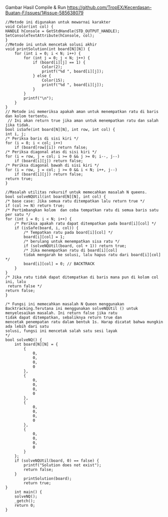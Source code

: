 Gambar Hasil Compile & Run
https://github.com/TropEX/Kecerdasan-Buatan-F/issues/1#issue-585638079
    
    //Metode ini digunakan untuk mewarnai karakter
    void Color(int col) {  
    HANDLE hConsole = GetStdHandle(STD_OUTPUT_HANDLE);  
    SetConsoleTextAttribute(hConsole, col);  
    }  
    //Metode ini untuk mencetak solusi akhir  
    void printSolution(int board[N][N]) {  
        for (int i = 0; i < N; i++) {  
            for (int j = 0; j < N; j++) {  
                if (board[i][j] == 1) {  
                    Color(2);  
                    printf("%d ", board[i][j]);  
                } else {  
                    Color(15);  
                    printf("%d ", board[i][j]);  
                }  
            }  
            printf("\n");  
        }  
    }  
    // Metode ini memeriksa apakah aman untuk menempatkan ratu di baris dan kolom tertentu.
     // Ini akan return true jika aman untuk menempatkan ratu dan salah jika tidak.
    bool isSafe(int board[N][N], int row, int col) {  
    int i, j;  
    /* Periksa baris di sisi kiri */  
    for (i = 0; i < col; i++)  
        if (board[row][i]) return false;  
    /* Periksa diagonal atas di sisi kiri */  
    for (i = row, j = col; i >= 0 && j >= 0; i--, j--)  
        if (board[i][j]) return false;  
    /* Periksa diagonal bawah di sisi kiri */  
    for (i = row, j = col; j >= 0 && i < N; i++, j--)  
        if (board[i][j]) return false;  
    return true;  
    }  

    //Masalah utilitas rekursif untuk memecahkan masalah N queens.
    bool solveNQUtil(int board[N][N], int col) {  
    /* base case: Jika semua ratu ditempatkan lalu return true */  
    if (col >= N) return true;  
    /* Pertimbangkan kolom  dan coba tempatkan ratu di semua baris satu per satu */  
    for (int i = 0; i < N; i++) {  
        /* Periksa apakah ratu dapat ditempatkan pada board[i][col] */  
        if (isSafe(board, i, col)) {  
            /* Tempatkan ratu pada board[i][col] */  
            board[i][col] = 1;  
            /* berulang untuk menempatkan sisa ratu */  
            if (solveNQUtil(board, col + 1)) return true;  
            /* Jika menempatkan ratu di board[i][col] 
            tidak mengarah ke solusi, lalu hapus ratu dari board[i][col] */  
            board[i][col] = 0; // BACKTRACK  
        }  
    }  
    /* Jika ratu tidak dapat ditempatkan di baris mana pun di kolom col ini, lalu
     return false */  
    return false;  
    }  
    
    /* Fungsi ini memecahkan masalah N Queen menggunakan
    Backtracking.Terutana ini menggunakan solveNQUtil () untuk
    menyelesaikan masalah. Ini return false jika ratu
    tidak dapat ditempatkan, sebaliknya return true dan
    mencetak penempatan ratu dalam bentuk 1s. Harap dicatat bahwa mungkin ada lebih dari satu
    solusi, fungsi ini mencetak salah satu sesi layak
    */  
    bool solveNQ() {  
        int board[N][N] = {  
            {  
                0,  
                0,  
                0,  
                0  
            },  
            {  
                0,  
                0,  
                0,  
                0  
            },  
            {  
                0,  
                0,  
                0,  
                0  
            },  
            {  
                0,  
                0,  
                0,  
                0  
            }  
        };  
        if (solveNQUtil(board, 0) == false) {  
            printf("Solution does not exist");  
            return false;  
        }  
            printSolution(board);  
            return true;  
    }  
        int main() {  
        solveNQ();  
        _getch();  
        return 0;  
    } 
